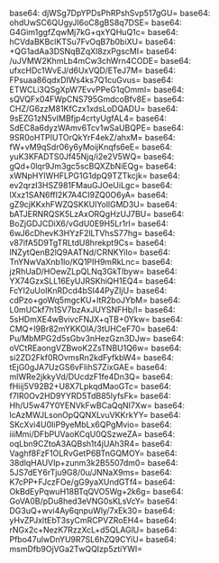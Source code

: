 base64: djWSg7DpYPDsPhRPshSvp517gGU=
base64: ohdUwSC6QUgyJI6oC8gBS8q7DSE=
base64: G4Gim1ggfZqwMj7kG+qxYQHuQ1c=
base64: hCVdaBKBclKTSu7FvOqB7b0biXU=
base64: +QG1adAa3DSNqBZqXl8zxPgscMI=
base64: /uJVMW2KhmLb4mCw3chWrn4CODE=
base64: ufxcHDc1WvEJ/d6UxVQD/ETeJ7M=
base64: FPsuaa86qdxDIWs4ks7Q1cuGvus=
base64: ETWCLi3QSgXpW7EvvPPeG1qOmmI=
base64: sQVQFx04FWpCNS795GmdcoBfv8E=
base64: CHZ/G6zzM81KfCzx1xdsLoDQADU=
base64: 9sEZG1zN5vIMBfjp4crtyUgfAL4=
base64: SdEC8a6dyzWAmv6Tcv1wSaUBQPE=
base64: 9SR0oHTPIUTOrQkYrF4ekZ/ahxM=
base64: fW+vM9qSdr06y6yMoijKnqfs6eE=
base64: yuK3KFADTS0Jf45Njq/i2e2V5WQ=
base64: gQd+0lqr9Jm3gc5scBQXZbNiEQg=
base64: xWNpHYIWHFLPG1G1dpQ9TZTkcjk=
base64: ev2qrzI3HSZ981FMauGJOeUiLgc=
base64: lXxz1SAN6ffI2K7A4CI9ZQ0O6yA=
base64: gZ9cjKKxhFWZQSKKUlYollGMD3U=
base64: bATJERNRQSK5LzAxORQgHzUJ7BU=
base64: BoZjGDJCDiX6/vGdU0E9H5Lr1rI=
base64: 6wJ6cDhevK3HYzF2lLTVhsS77hg=
base64: v87ifA5D9TgTRLtdU8hrekpt9Cs=
base64: lNZytQenB2lQ9AATNd/CRNKYiIo=
base64: TnYNwVaXnb1lo/KQ1PIH9mRkLnc=
base64: jzRhUaD/HOewZLpQLNq3GkTlbyw=
base64: YX74GzxSLL16EyUJRSKhiQH1EQ4=
base64: FcYI2uUoIKnRDcd4bSI44PyZIjU=
base64: cdPzo+goWq5mgcKU+ltR2boJYbM=
base64: L0mUCkf7h1SV7bzAxJUYSNFHb/I=
base64: 5sHDmXE4wBvivcFNJX+qTB+0Ykw=
base64: CMQ+I9Br82mYKKOlA/3tUHCeF70=
base64: Pu/MbMPG2d5sGbv3nHezGzn3DJw=
base64: oVCtREaongVZBwoK2ZsTNBU1Q6w=
base64: si2ZD2Fkf0ROvmsRn2kdFyfkbW4=
base64: tEjG0gJA7UzGS6vFIihS7ZixGAE=
base64: mIWRe2jkkyVd/DUcdzF1fe4Dn3Q=
base64: fHiij5V92B2+U8X7LpkqdMaoGTc=
base64: f7IR0Ov2HD9YYRD5TdB85lyfsFk=
base64: Hh/U5w47Y0YENVkFwBCaQqNI7Xw=
base64: lcAzMWJLsonOpQQNXLvuVKKrkYY=
base64: SKcXvi4U0IiP9yeMbLx6QPgMvio=
base64: iiiMmi/DFbPUVaoKCqU0QSzweZA=
base64: oqLbn9CZtoA3AQBsh1t4jUAh3R4=
base64: Vaghf8FzF1OLRvGetP6BTnGQMOY=
base64: 38dlqHAUVIp+zunm3k2B5507dm0=
base64: 5JS7dEY6rTju9G8/0u/JNNaX9ms=
base64: K7cPP+FJczFOe/gG9yaXUndGTf4=
base64: OkBdEyPqwuH18BTqQVO5Wg+2k6g=
base64: GoVA0B/pDu8hed3eVNG0sKLsVcY=
base64: DG3uQ+wvi4Ay6qnpuWly/7xEk30=
base64: yHvZPJxltEbT3syCmRCPVZRoEH4=
base64: rNGx2c+NezK7RzzXcL+d5QLAGlU=
base64: Pfbo47uIwDnYU9R7SL6hZQ9CYiU=
base64: msmDfb9OjVGa2TwQQIzp5ztiYWI=
